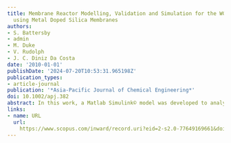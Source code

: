 ```yaml
---
title: Membrane Reactor Modelling, Validation and Simulation for the WGS Reaction
  using Metal Doped Silica Membranes
authors:
- S. Battersby
- admin
- M. Duke
- V. Rudolph
- J. C. Diniz Da Costa
date: '2010-01-01'
publishDate: '2024-07-20T10:53:31.965198Z'
publication_types:
- article-journal
publication: '*Asia-Pacific Journal of Chemical Engineering*'
doi: 10.1002/apj.382
abstract: In this work, a Matlab Simulink© model was developed to analyse and predict the performance of a metal doped silica membrane reactor for H2 production via both the high and low temperature water gas shift reaction. An activated transport model for mixed gas separation with combined reaction was developed to model the effects within a membrane reactor unit. The membrane reactor was modelled as a number of perfectly mixed compartments containing a catalyst bed and a gas selective membrane. The combined model provided a good fit to experimentally measured results for higher conversions up to equilibrium, which is generally the case for industrial applications. Simulation results showed that H2 separation and H2 recovery improved with pressure, due to the H2 concentration driving force across the membrane. For a single stage membrane reactor unit, a maximum conversion of 93% could be achieved with a H2 recovery rate of 95%. In addition, the membrane reactor efficiency increased at higher temperatures and lower H2O:CO feed ratios, allowing for CO conversion improvements by the membrane reactor.
links:
- name: URL
  url: 
    https://www.scopus.com/inward/record.uri?eid=2-s2.0-77649169661&doi=10.1002%2fapj.382&partnerID=40&md5=c5d9a7e121d34a88bb0aa9960cbed3fd
---
```

